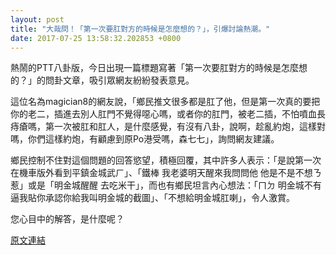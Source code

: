 ```yaml
---
layout: post
title: "大哉問！「第一次要肛對方的時候是怎麼想的？」，引爆討論熱潮。"
date: 2017-07-25 13:58:32.202853 +0800
---
```


熱鬧的PTT八卦版，今日出現一篇標題寫著「第一次要肛對方的時候是怎麼想的？」的問卦文章，吸引眾網友紛紛發表意見。

這位名為magician8的網友說，「鄉民推文很多都是肛了他，但是第一次真的要把你的老二，插進去別人肛門不覺得噁心嗎，或者你的肛門，被老二插，不怕噴血長痔瘡嗎，第一次被肛和肛人，是什麼感覺，有沒有八卦，說啊，趁亂約炮，這樣對嗎，你們這樣約炮，有顧慮到原Po港受嗎，森七七」，詢問網友建議。

鄉民控制不住對這個問題的回答慾望，積極回覆，其中許多人表示：「是說第一次在機車版外看到平鎮金城武ㄏ」、「鐵棒 我老婆明天醒來我問問他 他是不是不想ㄋ惹」或是「明金城醒醒 去吃米干」，而也有鄉民坦言內心想法：「ㄇㄉ 明金城不有逼我貼你承認你給我叫明金城的截圖」、「不想給明金城肛喇」，令人激賞。

您心目中的解答，是什麼呢？

<a href = "https://www.ptt.cc/bbs/Gossiping/M.1500923947.A.AD1.html">原文連結</a>

